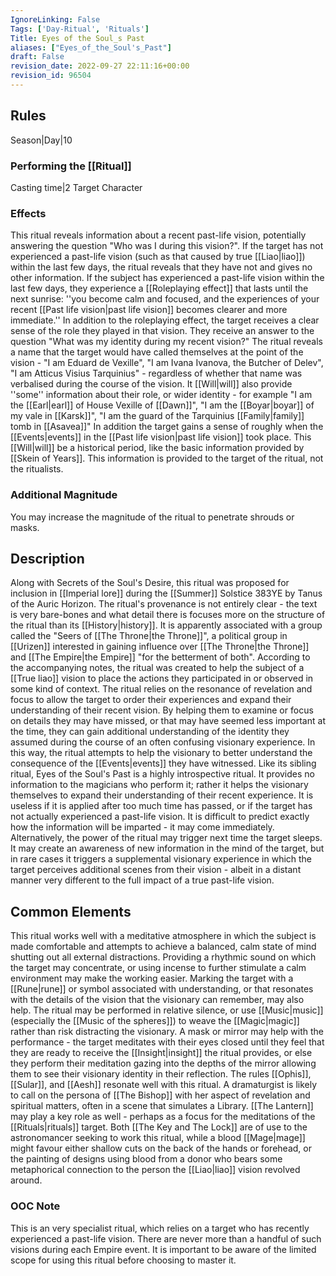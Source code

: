 ```yaml
---
IgnoreLinking: False
Tags: ['Day-Ritual', 'Rituals']
Title: Eyes of the Soul_s Past
aliases: ["Eyes_of_the_Soul's_Past"]
draft: False
revision_date: 2022-09-27 22:11:16+00:00
revision_id: 96504
---
```


## Rules
Season|Day|10
### Performing the [[Ritual]]
Casting time|2 Target Character
### Effects
This ritual reveals information about a recent past-life vision, potentially answering the question "Who was I during this vision?". 
If the target has not experienced a past-life vision (such as that caused by true [[Liao|liao]]) within the last few days, the ritual reveals that they have not and gives no other information.
If the subject has experienced a past-life vision within the last few days, they experience a [[Roleplaying effect]] that lasts until the next sunrise: ''you become calm and focused, and the experiences of your recent [[Past life vision|past life vision]] becomes clearer and more immediate.''
In addition to the roleplaying effect, the target receives a clear sense of the role they played in that vision. They receive an answer to the question "What was my identity during my recent vision?"
The ritual reveals a name that the target would have called themselves at the point of the vision - "I am Eduard de Vexille", "I am Ivana Ivanova, the Butcher of Delev", "I am Atticus Visius Tarquinius" - regardless of whether that name was verbalised during the course of the vision. It [[Will|will]] also provide ''some'' information about their role, or wider identity - for example "I am the [[Earl|earl]] of House Vexille of [[Dawn]]", "I am the [[Boyar|boyar]] of my vale in [[Karsk]]", "I am the guard of the Tarquinius [[Family|family]] tomb in [[Asavea]]"
In addition the target gains a sense of roughly when the [[Events|events]] in the [[Past life vision|past life vision]] took place. This [[Will|will]] be a historical period, like the basic information provided by [[Skein of Years]].
This information is provided to the target of the ritual, not the ritualists.
### Additional Magnitude
You may increase the magnitude of the ritual to penetrate shrouds or masks.
## Description
Along with Secrets of the Soul's Desire, this ritual was proposed for inclusion in [[Imperial lore]] during the [[Summer]] Solstice 383YE by Tanus of the Auric Horizon. The ritual's provenance is not entirely clear - the text is very bare-bones and what detail there is focuses more on the structure of the ritual than its [[History|history]]. It is apparently associated with a group called the "Seers of [[The Throne|the Throne]]", a political group in [[Urizen]] interested in gaining influence over [[The Throne|the Throne]] and [[The Empire|the Empire]] "for the betterment of both".
According to the accompanying notes, the ritual was created to help the subject of a [[True liao]] vision to place the actions they participated in or observed in some kind of context. The ritual relies on the resonance of revelation and focus to allow the target to order their experiences and expand their understanding of their recent vision. By helping them to examine or focus on details they may have missed, or that may have seemed less important at the time, they can gain additional understanding of the identity they assumed during the course of an often confusing visionary experience. In this way, the ritual attempts to help the visionary to better understand the consequence of the [[Events|events]] they have witnessed.
Like its sibling ritual, Eyes of the Soul's Past is a highly introspective ritual. It provides no information to the magicians who perform it; rather it helps the visionary themselves to expand their understanding of their recent experience. It is useless if it is applied after too much time has passed, or if the target has not actually experienced a past-life vision. It is difficult to predict exactly how the information will be imparted - it may come immediately. Alternatively, the power of the ritual may trigger next time the target sleeps. It may create an awareness of new information in the mind of the target, but in rare cases it triggers a supplemental visionary experience in which the target perceives additional scenes from their vision - albeit in a distant manner very different to the full impact of a true past-life vision.
## Common Elements
This ritual works well with a meditative atmosphere in which the subject is made comfortable and attempts to achieve a balanced, calm state of mind shutting out all external distractions. Providing a rhythmic sound on which the target may concentrate, or using incense to further stimulate a calm environment may make the working easier. Marking the target with a [[Rune|rune]] or symbol associated with understanding, or that resonates with the details of the vision that the visionary can remember, may also help.
The ritual may be performed in relative silence, or use [[Music|music]] (especially the [[Music of the spheres]]) to weave the [[Magic|magic]] rather than risk distracting the visionary. A mask or mirror may help with the performance - the target meditates with their eyes closed until they feel that they are ready to receive the [[Insight|insight]] the ritual provides, or else they perform their meditation gazing into the depths of the mirror allowing them to see their visionary identity in their reflection.
The rules [[Ophis]], [[Sular]], and [[Aesh]] resonate well with this ritual. A dramaturgist is likely to call on the persona of [[The Bishop]] with her aspect of revelation and spiritual matters, often in a scene that simulates a Library. [[The Lantern]] may play a key role as well - perhaps as a focus for the meditations of the [[Rituals|rituals]] target. Both [[The Key and The Lock]] are of use to the astronomancer seeking to work this ritual, while a blood [[Mage|mage]] might favour either shallow cuts on the back of the hands or forehead, or the painting of designs using blood from a donor who bears some metaphorical connection to the person the [[Liao|liao]] vision revolved around.
### OOC Note
This is an very specialist ritual, which relies on a target who has recently experienced a past-life vision. There are never more than a handful of such visions during each Empire event. It is important to be aware of the limited scope for using this ritual before choosing to master it.
